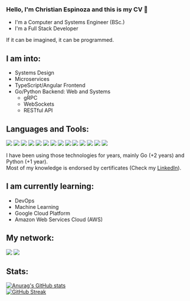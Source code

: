 ### Hello, I'm Christian Espinoza and this is my CV 👋 

- I'm a Computer and Systems Engineer (BSc.)
- I'm a Full Stack Developer  

If it can be imagined, it can be programmed.


## I am into: 
- Systems Design
- Microservices
- TypeScript/Angular Frontend
- Go/Python Backend: Web and Systems
  - gRPC 
  - WebSockets 
  - RESTful API

## Languages and Tools:  

<img src = "https://img.shields.io/badge/Go-00ADD8?style=flat&logo=go&logoColor=white"> <img src = "https://img.shields.io/badge/Python-3776AB?style=flat&logo=python&logoColor=white"> 
<img src = "https://img.shields.io/badge/Typescript-3179C6?style=flat&logo=typescript&logoColor=white">
<img src="https://img.shields.io/badge/Docker-blue?style=flat&logo=docker&logoColor=white">
<img src = "https://img.shields.io/badge/Angular-a6120d?style=flat&logo=angular&logoColor=white">
<img src="https://img.shields.io/badge/JavaScript-323330?style=flat&logo=javascript&logoColor=F7DF1E">
<img src="https://img.shields.io/badge/HTML5-E34F26?style=flat&logo=html5&logoColor=white">
<img src="https://img.shields.io/badge/CSS3-1572B6?style=flat&logo=css3&logoColor=white">
<img src="https://img.shields.io/badge/FastAPI-00ADD8?style=flat&logo=fastapi&logoColor=white">
<img src="https://img.shields.io/badge/MongoDB-4EA94B?style=flat&logo=mongodb&logoColor=white">
<img src="https://img.shields.io/badge/MySQL-005C84?style=flat&logo=mysql&logoColor=white">
<img src="https://img.shields.io/badge/PostgreSQL-316192?style=flat&logo=postgresql&logoColor=white">
<img src="https://img.shields.io/badge/Git-F1502F?style=flat&logo=git&logoColor=white">
<img src="https://img.shields.io/badge/GitHub-100000?style=flat&logo=github&logoColor=white">

I have been using those technologies for years, mainly Go (+2 years) and Python (+1 year).  
Most of my knowledge is endorsed by certificates (Check my [LinkedIn](https://www.linkedin.com/in/christian-espinoza-cadillo-a29702234/)).

## I am currently learning:
- DevOps
- Machine Learning
- Google Cloud Platform
- Amazon Web Services Cloud (AWS)

## My network:

[<img src="https://img.shields.io/badge/LinkedIn-0077B5?style=for-the-badge&logo=linkedin&logoColor=white">](https://www.linkedin.com/in/christian-espinoza-cadillo-a29702234/)
[<img src="https://img.shields.io/badge/Facebook-1877F2?style=for-the-badge&logo=facebook&logoColor=white" />](https://www.facebook.com/christian.espinozacadillo/)
</br>
## Stats:  

[![Anurag's GitHub stats](https://github-readme-stats.vercel.app/api?username=ChrisCodeX&show_icons=true&theme=chartreuse-dark)](https://github.com/anuraghazra/github-readme-stats)  
[![GitHub Streak](https://github-readme-streak-stats.herokuapp.com/?user=ChrisCodeX&theme=chartreuse-dark)](https://git.io/streak-stats)
